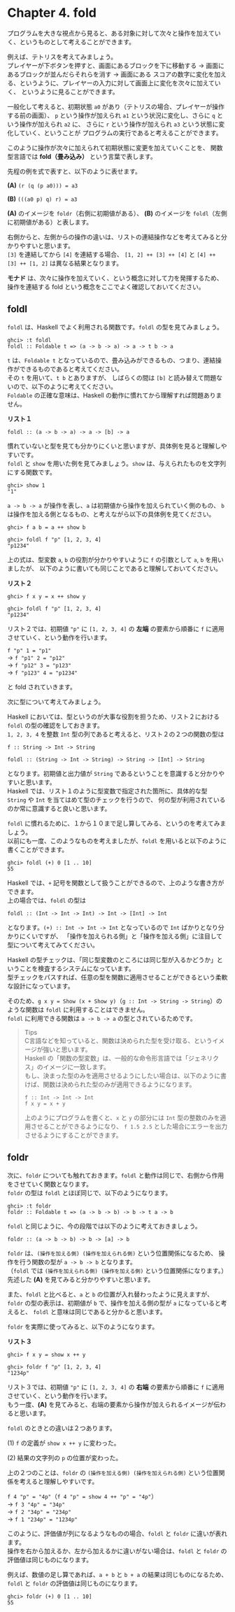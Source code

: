 # Chapter 4. fold

プログラムを大きな視点から見ると、ある対象に対して次々と操作を加えていく、というものとして考えることができます。

例えば、テトリスを考えてみましょう。<br>
プレイヤーが下ボタンを押すと、画面にあるブロックを下に移動する → 画面にあるブロックが並んだらそれらを消す → 画面にある
スコアの数字に変化を加える、というように、プレイヤーの入力に対して画面上に変化を次々に加えていく、
というように見ることができます。

一般化して考えると、初期状態 `a0` があり（テトリスの場合、プレイヤーが操作する前の画面）、
`p` という操作が加えられ `a1` という状況に変化し、さらに `q` という操作が加えられ `a2` に、
さらに `r` という操作が加えられ `a3` という状態に変化していく、ということが
プログラムの実行であると考えることができます。

このように操作が次々に加えられて初期状態に変更を加えていくことを、
関数型言語では **fold（畳み込み）** という言葉で表します。

先程の例を式で表すと、以下のように表せます。

**(A)** `(r (q (p a0))) = a3`

**(B)** `(((a0 p) q) r) = a3`

**(A)** のイメージを `foldr`（右側に初期値がある）、
**(B)** のイメージを `foldl`（左側に初期値がある）と表します。

右側からと、左側からの操作の違いは、リストの連結操作などを考えてみると分かりやすいと思います。<br>
`[3]` を連結してから `[4]` を連結する場合、
`[1, 2] ++ [3] ++ [4]` と `[4] ++ [3] ++ [1, 2]` は異なる結果となります。

**モナド** は、次々に操作を加えていく、という概念に対して力を発揮するため、
操作を連結する fold という概念をここでよく確認しておいてください。

## foldl
`foldl` は、Haskell でよく利用される関数です。`foldl` の型を見てみましょう。
```
ghci> :t foldl
foldl :: Foldable t => (a -> b -> a) -> a -> t b -> a
```
`t` は、`Foldable t` となっているので、畳み込みができるもの、つまり、連結操作ができるものであると考えてください。<br> 
その `t` を用いて、`t b` とありますが、
しばらくの間は `[b]` と読み替えて問題ないので、以下のように考えてください。<br>
`Foldable` の正確な意味は、Haskell の動作に慣れてから理解すれば問題ありません。

**リスト１**
```
foldl :: (a -> b -> a) -> a -> [b] -> a
```

慣れていないと型を見ても分かりにくいと思いますが、具体例を見ると理解しやすいです。<br>
`foldl` と `show` を用いた例を見てみましょう。`show` は、与えられたものを文字列にする関数です。
```
ghci> show 1
"1"
```

`a -> b -> a` が操作を表し、`a` は初期値から操作を加えられていく側のもの、
`b` は操作を加える側となるもの、と考えながら以下の具体例を見てください。
```
ghci> f a b = a ++ show b

ghci> foldl f "p" [1, 2, 3, 4]
"p1234"
```

上の式は、型変数 `a`, `b` の役割が分かりやすいように `f` の引数として `a`, `b` を用いましたが、
以下のように書いても同じことであると理解しておいてください。

**リスト２**
```
ghci> f x y = x ++ show y

ghci> foldl f "p" [1, 2, 3, 4]
"p1234"
```

リスト２では、初期値 `"p"` に `[1, 2, 3, 4]` の **左端** の要素から順番に `f` に適用させていく、という動作を行います。

`f "p" 1 = "p1"`<br>
→ `f "p1" 2 = "p12"`<br>
→ `f "p12" 3 = "p123"`<br>
→ `f "p123" 4 = "p1234"`

と fold されていきます。

次に型について考えてみましょう。

Haskell においては、型というのが大事な役割を担うため、リスト２における `foldl` の型の確認をしておきます。<br>
`1, 2, 3, 4` を整数 `Int` 型の列であると考えると、リスト２の２つの関数の型は

`f :: String -> Int -> String`

`foldl :: (String -> Int -> String) -> String -> [Int] -> String`

となります。初期値と出力値が `String` であるということを意識すると分かりやすいと思います。<br>
Haskell では、リスト１のように型変数で指定された箇所に、具体的な型 `String` や `Int` を当てはめて型のチェックを行うので、
何の型が利用されているのか常に意識すると良いと思います。

`foldl` に慣れるために、１から１０まで足し算してみる、というのを考えてみましょう。<br>
以前にも一度、このようなものを考えましたが、`foldl` を用いると以下のように書くことができます。
```
ghci> foldl (+) 0 [1 .. 10]
55
```

Haskell では、`+` 記号を関数として扱うことができるので、上のような書き方ができます。<br>
上の場合では、`foldl` の型は

`foldl :: (Int -> Int -> Int) -> Int -> [Int] -> Int`

となります。`(+) :: Int -> Int -> Int` となっているので `Int` ばかりとなり分かりにくいですが、
「操作を加えられる側」と「操作を加える側」に注目して型について考えてみてください。

Haskell の型チェックは、「同じ型変数のところには同じ型が入るかどうか」ということを検査するシステムになっています。<br>
型チェックをパスすれば、任意の型を関数に適用させることができるという柔軟な設計になっています。

そのため、`g x y = Show (x + Show y)`（`g :: Int -> String -> String`）のような関数は `foldl` に利用することはできません。<br>
`foldl` に利用できる関数は `a -> b -> a` の型とされているためです。

> Tips<br>
> C言語などを知っていると、関数は決められた型を受け取る、というイメージが強いと思います。<br>
> Haskell の「関数の型変数」は、一般的な命令形言語では「ジェネリクス」のイメージに一致します。<br>
> もし、決まった型のみを適用させるようにしたい場合は、以下のように書けば、関数は決められた型のみが適用できるようになります。
>
> ```
> f :: Int -> Int -> Int
> f x y = x + y
> ```
> 上のようにプログラムを書くと、`x` と `y` の部分には `Int` 型の整数のみを適用させることができるようになり、
> `f 1.5 2.5` とした場合にエラーを出力させるようにすることができます。

## foldr
次に、`foldr` についても触れておきます。`foldl` と動作は同じで、右側から作用をさせていく関数となります。<br>
`foldr` の型は `foldl` とほぼ同じで、以下のようになります。
```
ghci> :t foldr
foldr :: Foldable t => (a -> b -> b) -> b -> t a -> b
```

`foldl` と同じように、今の段階では以下のように考えておきましょう。
```
foldr :: (a -> b -> b) -> b -> [a] -> b
```

`foldr` は、`(操作を加える側) (操作を加えられる側)` という位置関係になるため、
操作を行う関数の型が `a -> b -> b` となります。<br>
（`foldl` では `(操作を加えられる側) (操作を加える側)` という位置関係になります。）<br>
先述した **(A)** を見てみると分かりやすいと思います。

また、`foldl` と比べると、`a` と `b` の位置が入れ替わったように見えますが、
`foldr` の型の表示は、初期値が `b` で、操作を加える側の型が `a` になっていると考えると、
`foldl` と意味は同じであると分かると思います。

`foldr` を実際に使ってみると、以下のようになります。

**リスト３**
```
ghci> f x y = show x ++ y

ghci> foldr f "p" [1, 2, 3, 4]
"1234p"
```
リスト３では、初期値 `"p"` に `[1, 2, 3, 4]` の **右端** の要素から順番に `f` に適用させていく、という動作を行います。<br>
もう一度、**(A)** を見てみると、右端の要素から操作が加えられるイメージが伝わると思います。

`foldl` のときとの違いは２つあります。

(1) `f` の定義が `show x ++ y` に変わった。

(2) 結果の文字列の `p` の位置が変わった。

上の２つのことは、`foldr` の `(操作を加える側) (操作を加えられる側)` という位置関係を考えると理解しやすいです。

`f 4 "p" = "4p"`（`f 4 "p" = show 4 ++ "p" = "4p"`）<br>
→ `f 3 "4p" = "34p"`<br>
→ `f 2 "34p" = "234p"`<br>
→ `f 1 "234p" = "1234p"`<br>

このように、評価値が列になるようなものの場合、`foldl` と `foldr` に違いが表れます。<br>
操作を右から加えるか、左から加えるかに違いがない場合は、`foldl` と `foldr` の評価値は同じものになります。

例えば、数値の足し算であれば、`a + b` と `b + a` の結果は同じものになるため、
`foldl` と `foldr` の評価値は同じものになります。

```
ghci> foldr (+) 0 [1 .. 10]
55
```

